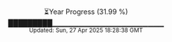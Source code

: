 <p align="center">
⏳Year Progress (31.99 %) <br>
█████████▁▁▁▁▁▁▁▁▁▁▁▁▁▁▁▁▁▁▁▁▁ <br>
<sub>Updated: Sun, 27 Apr 2025 18:28:38 GMT</sub>
</p>

